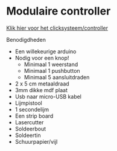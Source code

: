 <h1>Modulaire controller</h1>  

<a href="https://github.com/NVUnen/ITTT/blob/master/Clicksystem.md ">Klik hier voor het clicksysteem/controller</a>  

Benodigdheden
- Een willekeurige arduino
- Nodig voor een knop!
  - Minimaal 1 weerstand 
  - Minimaal 1 pushbutton
  - Minimaal 5 aansluitdraden
- 2 x 5 cm metaaldraad
- 3mm dikke mdf plaat
- Usb naar micro-USB kabel
- Lijmpistool
- 1 secondelijm
- Een strip board
- Lasercutter
- Soldeerbout
- Soldeertin
- Schuurpapier/vijl


